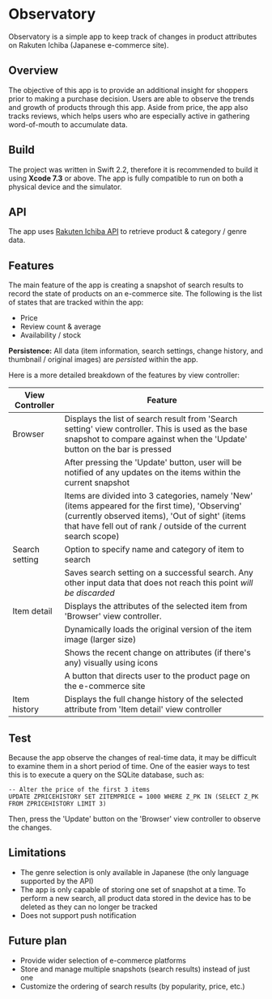 # Observatory

Observatory is a simple app to keep track of changes in product attributes on Rakuten Ichiba (Japanese e-commerce site).

## Overview
The objective of this app is to provide an additional insight for shoppers prior to making a purchase decision. Users are able to observe the trends and growth of products through this app. Aside from price, the app also tracks reviews, which helps users who are especially active in gathering word-of-mouth to accumulate data.

## Build
The project was written in Swift 2.2, therefore it is recommended to build it using **Xcode 7.3** or above. The app is fully compatible to run on both a physical device and the simulator.

## API
The app uses [Rakuten Ichiba API](https://webservice.rakuten.co.jp/document/) to retrieve product & category / genre data.

## Features

The main feature of the app is creating a snapshot of search results to record the state of products on an e-commerce site. The following is the list of states that are tracked within the app:
  * Price
  * Review count & average
  * Availability / stock

**Persistence:** All data (item information, search settings, change history, and thumbnail / original images) are _persisted_ within the app.

Here is a more detailed breakdown of the features by view controller:

|View Controller | Feature|
|--------------- | -------|
|Browser | Displays the list of search result from 'Search setting' view controller. This is used as the base snapshot to compare against when the 'Update' button on the bar is pressed|
|| After pressing the 'Update' button, user will be notified of any updates on the items within the current snapshot|
|| Items are divided into 3 categories, namely 'New' (items appeared for the first time), 'Observing' (currently observed items), 'Out of sight' (items that have fell out of rank / outside of the current search scope)|
|Search setting | Option to specify name and category of item to search|
|| Saves search setting on a successful search. Any other input data that does not reach this point _will be discarded_|
|Item detail | Displays the attributes of the selected item from 'Browser' view controller.|
|| Dynamically loads the original version of the item image (larger size)|
|| Shows the recent change on attributes (if there's any) visually using icons|
|| A button that directs user to the product page on the e-commerce site|
|Item history | Displays the full change history of the selected attribute from 'Item detail' view controller|

## Test
Because the app observe the changes of real-time data, it may be difficult to examine them in a short period of time. One of the easier ways to test this is to execute a query on the SQLite database, such as:

```
-- Alter the price of the first 3 items
UPDATE ZPRICEHISTORY SET ZITEMPRICE = 1000 WHERE Z_PK IN (SELECT Z_PK FROM ZPRICEHISTORY LIMIT 3)
```

Then, press the 'Update' button on the 'Browser' view controller to observe the changes.

## Limitations
* The genre selection is only available in Japanese (the only language supported by the API)
* The app is only capable of storing one set of snapshot at a time. To perform a new search, all product data stored in the device has to be deleted as they can no longer be tracked
* Does not support push notification

## Future plan
* Provide wider selection of e-commerce platforms
* Store and manage multiple snapshots (search results) instead of just one
* Customize the ordering of search results (by popularity, price, etc.)
